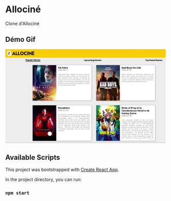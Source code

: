 # Allociné

Clone d'Allociné

## Démo Gif

![Gif demo](src/demo/Allociné.gif)

## Available Scripts

This project was bootstrapped with [Create React App](https://github.com/facebook/create-react-app).

In the project directory, you can run:

### `npm start`
